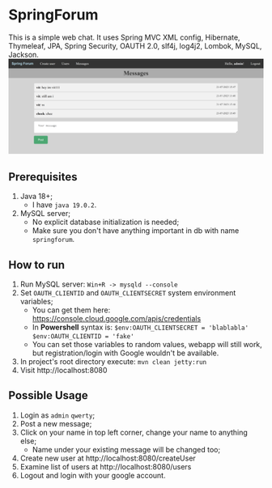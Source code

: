 # SpringForum

This is a simple web chat. 
It uses Spring MVC XML config, Hibernate, Thymeleaf, JPA, Spring Security, OAUTH 2.0, slf4j, log4j2, Lombok, MySQL, Jackson.
![Main View](img/Screenshot-Messages.png)

## Prerequisites

1. Java 18+;
    * I have `java 19.0.2`.
2. MySQL server;
    * No explicit database initialization is needed;
    * Make sure you don't have anything important in db with name `springforum`.

## How to run

1. Run MySQL server: `Win+R -> mysqld --console`
2. Set `OAUTH_CLIENTID` and `OAUTH_CLIENTSECRET` system environment variables;
    * You can get them here: https://console.cloud.google.com/apis/credentials
    * In **Powershell** syntax is: `$env:OAUTH_CLIENTSECRET = 'blablabla'` `$env:OAUTH_CLIENTID = 'fake'`
    * You can set those variables to random values, webapp will still work, but registration/login with Google wouldn't be available.
3. In project's root directory execute: `mvn clean jetty:run`
4. Visit http://localhost:8080

## Possible Usage

1. Login as `admin` `qwerty`;
2. Post a new message;
3. Click on your name in top left corner, change your name to anything else;
   * Name under your existing message will be changed too;
4. Create new user at http://localhost:8080/createUser
5. Examine list of users at http://localhost:8080/users
6. Logout and login with your google account.


